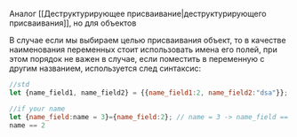 Аналог [[Деструктурирующее присваивание|деструктурирующего присваивания]], но для объектов


В случае если мы выбираем целью присваивания объект, то в качестве наименования переменных стоит использовать имена его полей, при этом порядок не важен в случае, если поместить в переменную с другим названием, используется след синтаксис:
```js
//std
let {name_field1, name_field2} = {{name_field1:2, name_field2:"dsa"}};

//if your name
let {name_field:name = 3}={name_field:2}; // name = 3 -> name_field == undefind 
name == 2

```